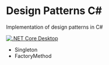 # Design Patterns C#

Implementation of design patterns in C#

[![.NET Core Desktop](https://github.com/deBabbbe/DesignPatterns/actions/workflows/dotnet-desktop.yml/badge.svg)](https://github.com/deBabbbe/DesignPatterns/actions/workflows/dotnet-desktop.yml)

- Singleton
- FactoryMethod
